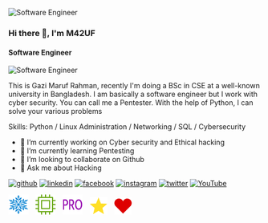 ![Software Engineer](https://scontent.fdac14-1.fna.fbcdn.net/v/t1.6435-9/137369902_1054380108364591_6138428565541686005_n.jpg?stp=dst-jpg_p180x540&_nc_cat=110&ccb=1-7&_nc_sid=e3f864&_nc_eui2=AeGHEEfdrY98SAfq6mGrySKWY-rkyZFjB5Rj6uTJkWMHlMgfsPuwJQaMSmvyFhKo5Aj7pHrksctOVY93ma0CZHbu&_nc_ohc=IOMInPOZJrcAX_gFjOM&_nc_ht=scontent.fdac14-1.fna&oh=00_AT8TuBNsCIejYlMd8EGGAHT0ZFtGfBdceYcbnuu49fxT0Q&oe=62DECBFB)
### Hi there 👋, I'm M42UF
#### Software Engineer
![Software Engineer](https://scontent.fdac14-1.fna.fbcdn.net/v/t1.6435-9/137369902_1054380108364591_6138428565541686005_n.jpg?stp=dst-jpg_p180x540&_nc_cat=110&ccb=1-7&_nc_sid=e3f864&_nc_eui2=AeGHEEfdrY98SAfq6mGrySKWY-rkyZFjB5Rj6uTJkWMHlMgfsPuwJQaMSmvyFhKo5Aj7pHrksctOVY93ma0CZHbu&_nc_ohc=IOMInPOZJrcAX_gFjOM&_nc_ht=scontent.fdac14-1.fna&oh=00_AT8TuBNsCIejYlMd8EGGAHT0ZFtGfBdceYcbnuu49fxT0Q&oe=62DECBFB)

This is Gazi Maruf Rahman, recently I'm doing a BSc in CSE at a well-known university in Bangladesh.
I am basically a software engineer but I work with cyber security. You can call me a Pentester. With the help of Python, I can solve your various problems

Skills:  Python / Linux Administration / Networking /  SQL / Cybersecurity

- 🔭 I’m currently working on Cyber security and Ethical hacking 
- 🌱 I’m currently learning Pentesting 
- 👯 I’m looking to collaborate on Github 
- 💬 Ask me about Hacking 


[<img src='https://cdn.jsdelivr.net/npm/simple-icons@3.0.1/icons/github.svg' alt='github' height='40'>](https://github.com/https://github.com/M42UF)  [<img src='https://cdn.jsdelivr.net/npm/simple-icons@3.0.1/icons/linkedin.svg' alt='linkedin' height='40'>](https://www.linkedin.com/in/https://www.linkedin.com/in/gazi-maruf-rahman-a357b31a5//)  [<img src='https://cdn.jsdelivr.net/npm/simple-icons@3.0.1/icons/facebook.svg' alt='facebook' height='40'>](https://www.facebook.com/https://www.facebook.com/gmrjeesan/)  [<img src='https://cdn.jsdelivr.net/npm/simple-icons@3.0.1/icons/instagram.svg' alt='instagram' height='40'>](https://www.instagram.com/mr_telapoka/)  [<img src='https://cdn.jsdelivr.net/npm/simple-icons@3.0.1/icons/twitter.svg' alt='twitter' height='40'>](https://twitter.com/M42UF)  [<img src='https://cdn.jsdelivr.net/npm/simple-icons@3.0.1/icons/youtube.svg' alt='YouTube' height='40'>](https://www.youtube.com/channel/https://www.youtube.com/c/JEESANRAHMAN)  

<a href='https://archiveprogram.github.com/'><img src='https://raw.githubusercontent.com/acervenky/animated-github-badges/master/assets/acbadge.gif' width='40' height='40'></a> <a href='https://docs.github.com/en/developers'><img src='https://raw.githubusercontent.com/acervenky/animated-github-badges/master/assets/devbadge.gif' width='40' height='40'></a> <a href='https://github.com/pricing'><img src='https://raw.githubusercontent.com/acervenky/animated-github-badges/master/assets/pro.gif' width='40' height='40'></a> <a href='https://stars.github.com/'><img src='https://raw.githubusercontent.com/acervenky/animated-github-badges/master/assets/starbadge.gif' width='35' height='35'></a> <a href='https://docs.github.com/en/github/supporting-the-open-source-community-with-github-sponsors'><img src='https://raw.githubusercontent.com/acervenky/animated-github-badges/master/assets/sponsorbadge.gif' width='35' height='35'></a> 

